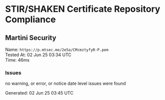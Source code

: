 # STIR/SHAKEN Certificate Repository Compliance

## Martini Security

Name: `https://p.mtsec.me/2e5a/CMcmztyfyR-P.pem`\
Tested At: 02 Jun 25 03:34 UTC\
Time: 46ms

### Issues

no warning, or error, or notice date level issues were found

Generated: 02 Jun 25 03:45 UTC